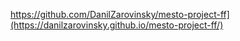 https://github.com/DanilZarovinsky/mesto-project-ff](https://danilzarovinsky.github.io/mesto-project-ff/)
